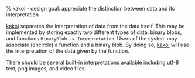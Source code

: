 % kakoi - design goal: appreciate the distinction between data and its interpretation

[kakoi](kakoi.html) separates the interpretation of data from the data itself.
This may be implemented by storing exactly two different types of data: binary
blobs, and functions `BinaryBlob -> Interpretation`. Users of the system may
associate (encircle) a function and a binary blob. By doing so,
[kakoi](kakoi.html) will use the interpretation of the data given by the
function.

There should be several built-in interpretations available including utf-8 text,
png images, and video files.
